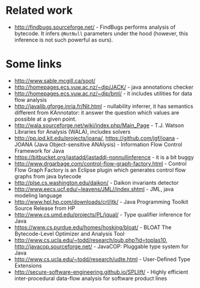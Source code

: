 # Related work

* <http://findbugs.sourceforge.net/> - FindBugs performs analysis of bytecode. It infers `@NotNull` parameters under the hood (however, this inference is not such powerful as ours).

# Some links

* <http://www.sable.mcgill.ca/soot/>
* <http://homepages.ecs.vuw.ac.nz/~djp/JACK/> - java annotations checker
* <http://homepages.ecs.vuw.ac.nz/~djp/bml/> - it includes utilities for data flow analysis
* <http://javalib.gforge.inria.fr/Nit.html> - nullability inferrer, it has semantics different from KAnnotator: it answer the question which values are possible at a given point.
* <http://wala.sourceforge.net/wiki/index.php/Main_Page> - T.J. Watson Libraries for Analysis (WALA), includes solvers
* <http://pp.ipd.kit.edu/projects/joana/>, <https://github.com/jgf/joana> - JOANA (Java Object-sensitive ANAlysis) - Information Flow Control Framework for Java
* <https://bitbucket.org/jastadd/jastaddj-nonnullinference> - it is a bit buggy
* <http://www.drgarbage.com/control-flow-graph-factory.html> - Control Flow Graph Factory is an Eclipse plugin which generates control flow graphs from java bytecode
* <http://plse.cs.washington.edu/daikon/> - Daikon invariants detector
* <http://www.eecs.ucf.edu/~leavens/JML//index.shtml> - JML, java modeling language
* <http://www.hpl.hp.com/downloads/crl/jtk/> - Java Programming Toolkit Source Release from HP
* <http://www.cs.umd.edu/projects/PL/jqual/> - Type qualifier inference for Java
* <https://www.cs.purdue.edu/homes/hosking/bloat/> - BLOAT
The Bytecode-Level Optimizer and Analysis Tool
* <http://www.cs.ucla.edu/~todd/research/pub.php?id=toplas10>, <http://javacop.sourceforge.net/> - JavaCOP: Pluggable type system for Java
* <http://www.cs.ucla.edu/~todd/research/udte.html> - User-Defined Type Extensions
* <http://secure-software-engineering.github.io/SPLlift/> - Highly efficient inter-procedural data-flow analysis for software product lines
